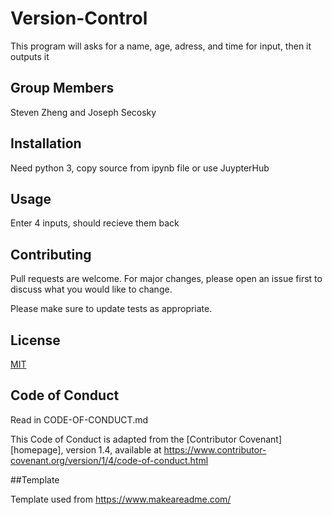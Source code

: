 # Version-Control

This program will asks for a name, age, adress, and time for input, then it outputs it

## Group Members

Steven Zheng and Joseph Secosky

## Installation

Need python 3, copy source from ipynb file or use JuypterHub

## Usage

Enter 4 inputs, should recieve them back

## Contributing

Pull requests are welcome. For major changes, please open an issue first
to discuss what you would like to change.

Please make sure to update tests as appropriate.

## License

[MIT](https://choosealicense.com/licenses/mit/)

## Code of Conduct

Read in CODE-OF-CONDUCT.md

This Code of Conduct is adapted from the [Contributor Covenant][homepage], version 1.4,
available at https://www.contributor-covenant.org/version/1/4/code-of-conduct.html

##Template

Template used from https://www.makeareadme.com/